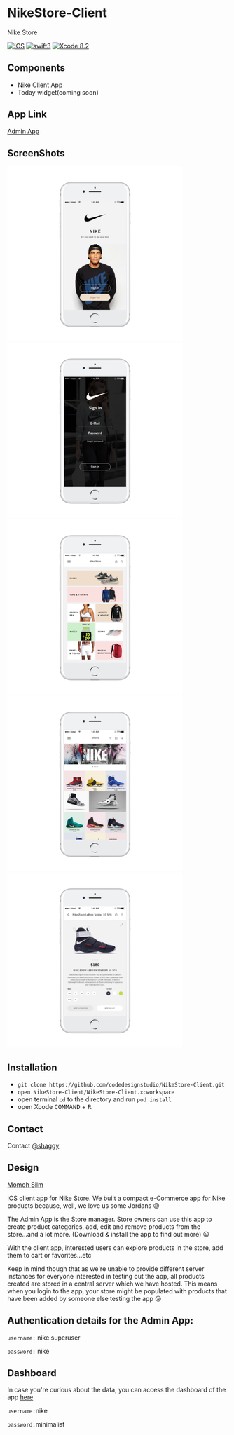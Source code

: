 # NikeStore-Client


Nike Store


[![iOS](https://img.shields.io/badge/platform-iOS-blue.svg?style=flat)](https://developer.apple.com/ios/)
[![swift3](https://img.shields.io/badge/swift3-compatible-brightgreen.svg?style=flat)](https://developer.apple.com/swift)
[![Xcode 8.2](https://img.shields.io/badge/Xcode-8.2-blue.svg?style=flat)](https://developer.apple.com/xcode)


## Components
- Nike Client App
- Today widget(coming soon)


## App Link


[Admin App](https://github.com/codedesignstudio/NikeStore-Admin)


## ScreenShots

<img src="/assets/1.png" width="400" height="400"><img src="/assets/2.png" width="400" height="400"><img src="/assets/3.png" width="400" height="400"><img src="/assets/4.png" width="400" height="400"><img src="/assets/5.png" width="400" height="400">



## Installation
- `git clone https://github.com/codedesignstudio/NikeStore-Client.git`
- `open NikeStore-Client/NikeStore-Client.xcworkspace`
- open terminal `cd` to the directory and run `pod install`
- open Xcode <kbd>COMMAND</kbd> + <kbd>R</kbd>


## Contact

Contact [@shaggy](https://twitter.com/___shaggy_)


## Design


[Momoh Silm](https://twitter.com/m_silm)



iOS client app for Nike Store. We built a compact e-Commerce app for Nike products because, well, we love us some Jordans :wink:


The Admin App is the Store manager. Store owners can use this app to create product categories, add, edit and remove products from the store...and a lot more. (Download & install the app to find out more) :grinning:


With the client app, interested users can explore products in the store, add them to cart or favorites...etc


Keep in mind though that as we're unable to provide different server instances for everyone interested in testing out the app, all products created are stored in a central server which we have hosted. This means when you login to the app, your store might be populated with products that have been added by someone else testing the app :cry:

## Authentication details for the Admin App:

`username:` nike.superuser

`password:` nike

## Dashboard
In case you're curious about the data, you can access the dashboard of the app [here](https://nikeminimalist.herokuapp.com/dashboard/login)

`username:`nike

`password:`minimalist



